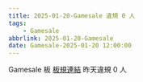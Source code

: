 ```yaml
---
title: 2025-01-20-Gamesale 違規 0 人
tags:
    - Gamesale
abbrlink: 2025-01-20-Gamesale
date: Gamesale-2025-01-20 12:00:00
---
```

Gamesale 板 [板規連結](https://www.ptt.cc/bbs/Gossiping/M.1637425085.A.07D.html)
昨天違規 0 人

